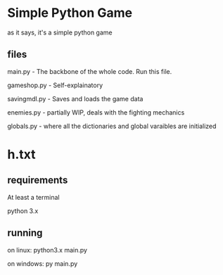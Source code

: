 # Simple Python Game

as it says, it's a simple python game

## files

main.py - The backbone of the whole code. Run this file.

gameshop.py - Self-explainatory

savingmdl.py - Saves and loads the game data

enemies.py - partially WIP, deals with the fighting mechanics

globals.py - where all the dictionaries and global varaibles are initialized

# h.txt 

## requirements

At least a terminal

python 3.x

## running
on linux: 
python3.x main.py

on windows: 
py main.py
